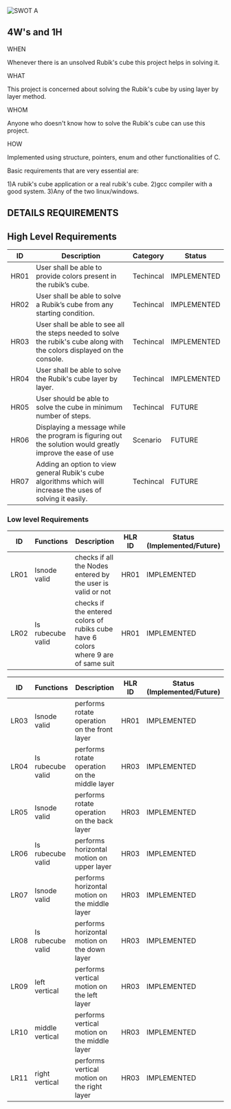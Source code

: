 
![SWOT A](https://user-images.githubusercontent.com/71684969/146224380-f09c1315-e5db-4441-9420-8b970bd9a05b.png)



## 4W's and 1H

WHEN

Whenever there is an unsolved Rubik's cube this project helps in solving it. 

WHAT

This project is concerned about solving the Rubik's cube by using layer by layer method.

WHOM

Anyone who doesn't know how to solve the Rubik's cube can use this project.
 
HOW

Implemented using structure, pointers, enum and other functionalities of C.

Basic requirements that are very essential are:

1)A rubik's cube application or a real rubik's cube.
2)gcc compiler with a good system.
3)Any of the two linux/windows.

## DETAILS REQUIREMENTS
## High Level Requirements 
| ID | Description | Category | Status | 
| ----- | ----- | ------- | ---------|
| HR01 | User shall be able to provide colors present in the rubik’s cube. | Techincal | IMPLEMENTED | 
| HR02 | User shall be able to solve a Rubik’s cube from any starting condition. | Techincal | IMPLEMENTED |
| HR03 | User shall be able to see all the steps needed to solve the rubik's cube along with the colors displayed on the console. | Techincal | IMPLEMENTED |
| HR04 |User shall be able to solve the Rubik's cube layer by layer. | Techincal | IMPLEMENTED |
| HR05 | User should be able to solve the cube in minimum number of steps. | Techincal | FUTURE |
| HR06 | Displaying a message while the program is figuring out the solution would greatly improve the ease of use | Scenario | FUTURE |
| HR07 |Adding an option to view general Rubik's cube algorithms which will increase the uses of solving it easily. | Techincal | FUTURE |

### Low level Requirements
 
| ID | Functions | Description | HLR ID | Status (Implemented/Future) |
| ------ |------- |--------- | ------ | ----- |
|LR01| Isnode valid | checks if all the Nodes entered by the user is valid or not|HR01|IMPLEMENTED|
|LR02| Is rubecube valid | checks if the entered colors of rubiks cube have 6 colors where 9 are of same suit |HR01|IMPLEMENTED|


| ID | Functions | Description | HLR ID | Status (Implemented/Future) |
| ------ |------- |--------- | ------ | ----- |
|LR03| Isnode valid | performs rotate operation on the front layer|HR01|IMPLEMENTED|
|LR04| Is rubecube valid | performs rotate operation on the middle layer |HR03|IMPLEMENTED|
|LR05| Isnode valid | performs rotate operation on the back layer|HR03|IMPLEMENTED|
|LR06| Is rubecube valid | performs horizontal motion on upper layer |HR03|IMPLEMENTED|
|LR07| Isnode valid | performs horizontal motion on the middle layer|HR03|IMPLEMENTED|
|LR08| Is rubecube valid | performs horizontal motion on the down layer |HR03|IMPLEMENTED|
|LR09| left vertical | performs vertical motion on the left layer |HR03|IMPLEMENTED|
|LR10| middle vertical | performs vertical motion on the middle layer |HR03|IMPLEMENTED |
|LR11| right vertical | performs vertical motion on the right layer |HR03|IMPLEMENTED |
